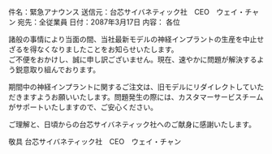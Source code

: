 件名：緊急アナウンス
送信元：台芯サイバネティック社　CEO　ウェイ・チャン
宛先：全従業員
日付：2087年3月17日
内容：
各位

諸般の事情により当面の間、当社最新モデルの神経インプラントの生産を中止せざるを得なくなりましたことをお知らせいたします。  
ご不便をおかけし、誠に申し訳ございません。現在、速やかに問題が解決するよう鋭意取り組んでおります。

期間中の神経インプラントに関するご注文は、旧モデルにリダイレクトしていただきますようお願いいたします。問題発生の際には、カスタマーサービスチームがサポートいたしますので、ご安心ください。

ご理解と、日頃からの台芯サイバネティック社へのご献身に感謝いたします。

敬具
台芯サイバネティック社　CEO　ウェイ・チャン
